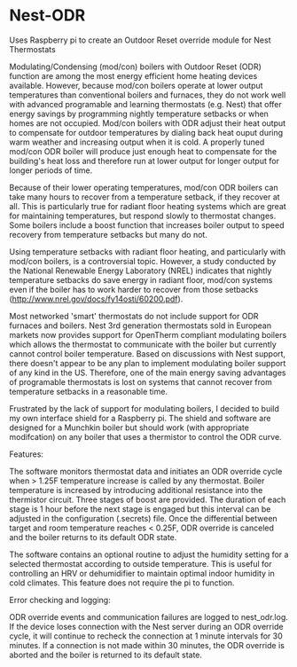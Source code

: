 # Nest-ODR
Uses Raspberry pi to create an Outdoor Reset override module for Nest Thermostats

Modulating/Condensing (mod/con) boilers with Outdoor Reset (ODR) function are among the most energy 
efficient home heating devices available. However, because mod/con boilers operate at lower output 
temperatures than conventional boilers and furnaces, they do not work well with advanced programable 
and learning thermostats (e.g. Nest) that offer energy savings by programming nightly temperature 
setbacks or when homes are not occupied. Mod/con boilers with ODR adjust their heat output to compensate 
for outdoor temperatures by dialing back heat ouput during warm weather and increasing output when it is 
cold. A properly tuned mod/con ODR boiler will produce just enough heat to compensate for the building's 
heat loss and therefore run at lower output for longer output for longer periods of time.

Because of their lower operating temperatures, mod/con ODR boilers can take many hours to recover from a 
temperature setback, if they recover at all. This is particularly true for radiant floor heating systems 
which are great for maintaining temperatures, but respond slowly to thermostat changes. 
Some boilers include a boost function that increases boiler output to speed recovery from temperature 
setbacks but many do not. 

Using temperature setbacks with radiant floor heating, and particularly with mod/con boilers, is a 
controversial topic. However, a study conducted by the National Renewable Energy Laboratory (NREL) 
indicates that nightly temperature setbacks do save energy in radiant floor, mod/con systems even if the 
boiler has to work harder to recover from those setbacks (http://www.nrel.gov/docs/fy14osti/60200.pdf).

Most networked 'smart' thermostats do not include support for ODR furnaces and boilers. Nest 3rd 
generation thermostats sold in European markets now provides support for OpenTherm compliant modulating 
boilers which allows the thermostat to communicate with the boiler but currently cannot control boiler 
temperature. Based on discussions with Nest support, there doesn't appear to be any plan to implement 
modulating boiler support of any kind in the US. Therefore, one of the main energy saving advantages of 
programable thermostats is lost on systems that cannot recover from temperature setbacks in a reasonable 
time.

Frustrated by the lack of support for modulating boilers, I decided to build my own interface shield for 
a Raspberry pi. The shield and software are designed for a Munchkin boiler but should work (with appropriate 
modifcation) on any boiler that uses a thermistor to control the ODR curve. 

Features: 

The software monitors thermostat data and initiates an ODR override cycle when > 1.25F temperature increase
is called by any thermostat. Boiler temperature is increased by introducing additional resistance into the 
 thermistor circuit. Three stages of boost are provided. The duration of each stage is 1 hour before the next 
stage is engaged but this interval can be adjusted in the configuration (.secrets) file. Once the differential 
between target and room temperature reaches < 0.25F, ODR override is canceled and the boiler returns to its 
default ODR state.

The software contains an optional routine to adjust the humidity setting for a selected thermostat according 
to outside temperature. This is useful for controlling an HRV or dehumidifier to maintain optimal indoor
humidity in cold climates. This feature does not require the pi to function.

Error checking and logging: 

ODR override events and communication failures are logged to nest_odr.log. If the device loses connection with
the Nest server during an ODR override cycle, it will continue to recheck the connection at 1 minute intervals 
for 30 minutes. If a connection is not made within 30 minutes, the ODR override is aborted and the boiler is 
returned to its default state.


 
 
